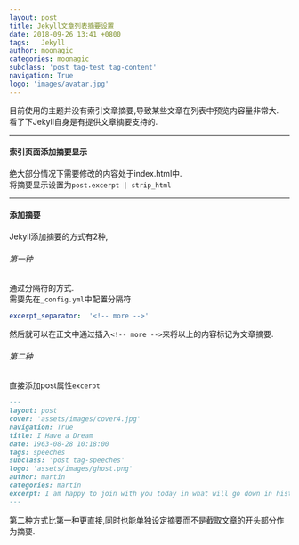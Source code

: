 ```yaml
---
layout: post
title: Jekyll文章列表摘要设置
date: 2018-09-26 13:41 +0800
tags:   Jekyll
author: moonagic
categories: moonagic
subclass: 'post tag-test tag-content'
navigation: True
logo: 'images/avatar.jpg'
---
```


目前使用的主题并没有索引文章摘要,导致某些文章在列表中预览内容量非常大.  
看了下Jekyll自身是有提供文章摘要支持的.  

---
#### 索引页面添加摘要显示
绝大部分情况下需要修改的内容处于index.html中.  
将摘要显示设置为`post.excerpt | strip_html`

---
#### 添加摘要
Jekyll添加摘要的方式有2种,
###### 第一种
通过分隔符的方式.  
需要先在`_config.yml`中配置分隔符
```yml
excerpt_separator:  '<!-- more -->'
```
然后就可以在正文中通过插入`<!-- more -->`来将以上的内容标记为文章摘要.

###### 第二种
直接添加post属性`excerpt`

```markdown
---
layout: post
cover: 'assets/images/cover4.jpg'
navigation: True
title: I Have a Dream
date: 1963-08-28 10:18:00
tags: speeches
subclass: 'post tag-speeches'
logo: 'assets/images/ghost.png'
author: martin
categories: martin
excerpt: I am happy to join with you today in what will go down in history as the greatest demonstration for freedom in the history of our nation.
---
```
第二种方式比第一种更直接,同时也能单独设定摘要而不是截取文章的开头部分作为摘要.
